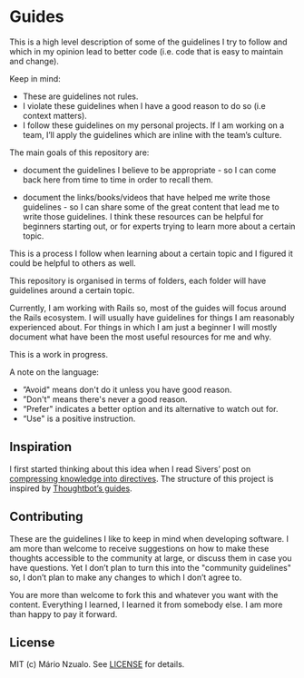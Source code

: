 # Guides
This is a high level description of some of the guidelines I try to follow and which in my opinion lead to better code (i.e. code that is easy to maintain and change).

Keep in mind:
- These are guidelines not rules.
- I violate these guidelines when I have a good reason to do so (i.e context matters).
- I follow these guidelines on my personal projects. If I am working on a team, I’ll apply the guidelines which are inline with the team’s culture.

The main goals of this repository are:
- document the guidelines I believe to be appropriate - so I can come back here from time to time in order to recall them.

- document the links/books/videos that have helped me write those guidelines -  so I can share some of the great content that lead me to write those guidelines. I think these resources can be helpful for beginners starting out, or for experts trying to learn more about a certain topic.

This is a process I follow when learning about a certain topic and I figured it could be helpful to others as well.

This repository is organised in terms of folders, each folder will have guidelines around a certain topic.

Currently, I am working with Rails so, most of the guides will focus around the Rails ecosystem. I will usually have guidelines for things I am reasonably experienced about. For things in which I am just a beginner I will mostly document what have been the most useful resources for me and why.

This is a work in progress.

A note on the language:
- ”Avoid" means don't do it unless you have good reason.
- ”Don't" means there's never a good reason.
- “Prefer" indicates a better option and its alternative to watch out for.
- “Use" is a positive instruction.

## Inspiration
I first started thinking about this idea when I read Sivers’ post on [compressing knowledge into directives](https://sivers.org/2do). The structure of this project is inspired by [Thoughtbot’s guides](https://github.com/thoughtbot/guides).

## Contributing
These are the guidelines I like to keep in mind when developing software. I am more than welcome to receive suggestions on how to make these thoughts accessible to the community at large, or discuss them in case you have questions. Yet I don’t plan to turn this into the "community guidelines" so, I don’t plan to make any changes to which I don’t agree to.

You are more than welcome to fork this and whatever you want with the content. Everything I learned, I learned it from somebody else. I am more than happy to pay it forward.

## License
MIT (c) Mário Nzualo. See [LICENSE](https://github.com/marionzualo/guides/blob/master/LICENSE) for details.
